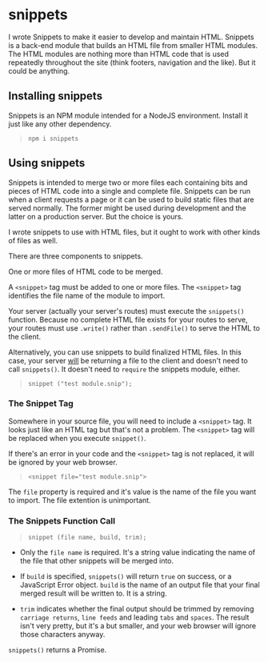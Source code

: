 # snippets

I wrote Snippets to make it easier to develop and maintain HTML.  Snippets is a back-end module that builds an HTML file from smaller HTML modules.  The HTML modules are nothing more than HTML code that is used repeatedly throughout the site (think footers, navigation and the like).  But it could be anything.

## Installing snippets

Snippets is an NPM module intended for a NodeJS environment.  Install it just like any other dependency.

>`npm i snippets`

## Using snippets

Snippets is intended to merge two or more files each containing bits and pieces of HTML code into a single and complete file.  Snippets can be run when a client requests a page or it can be used to build static files that are served normally.  The former might be used during development and the latter on a production server.  But the choice is yours.

I wrote snippets to use with HTML files, but it ought to work with other kinds of files as well.

There are three components to snippets.

One or more files of HTML code to be merged.

A `<snippet>` tag must be added to one or more files.  The `<snippet>` tag identifies the file name of the module to import.

Your server (actually your server's routes) must execute the `snippets()` function.  Because no complete HTML file exists for your routes to serve, your routes must use `.write()` rather than `.sendFile()` to serve the HTML to the client.

Alternatively, you can use snippets to build finalized HTML files.  In this case, your server <u>will</u> be returning a file to the client and doesn't need to call `snippets()`.  It doesn't need to `require` the snippets module, either.

>`snippet ("test module.snip");`

### The Snippet Tag

Somewhere in your source file, you will need to include a `<snippet>` tag.  It looks just like an HTML tag but that's not a problem.  The `<snippet>` tag will be replaced when you execute `snippet()`.

If there's an error in your code and the `<snippet>` tag is not replaced, it will be ignored by your web browser.

>`<snippet file="test module.snip">`

The `file` property is required and it's value is the name of the file you want to import.  The file extention is unimportant.

### The Snippets Function Call

>`snippet (file name, build, trim);`

- Only the `file name` is required.  It's a string value indicating the name of the file that other snippets will be merged into.

- If `build` is specified, `snippets()` will return `true` on success, or a JavaScript Error object.  `build` is the name of an output file that your final merged result will be written to.  It is a string.

- `trim` indicates whether the final output should be trimmed by removing `carriage returns`, `line feeds` and leading `tabs` and `spaces`.  The result isn't very pretty, but it's a but smaller, and your web browser will ignore those characters anyway.

`snippets()` returns a Promise.